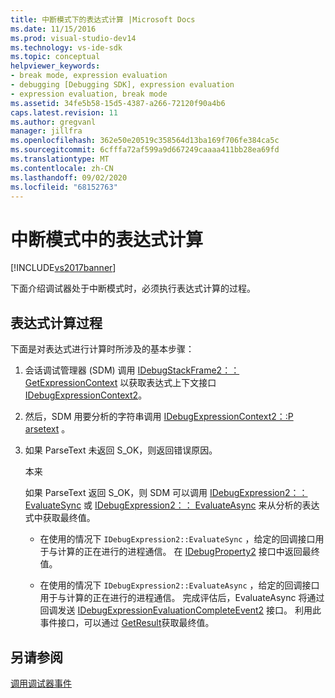 ```yaml
---
title: 中断模式下的表达式计算 |Microsoft Docs
ms.date: 11/15/2016
ms.prod: visual-studio-dev14
ms.technology: vs-ide-sdk
ms.topic: conceptual
helpviewer_keywords:
- break mode, expression evaluation
- debugging [Debugging SDK], expression evaluation
- expression evaluation, break mode
ms.assetid: 34fe5b58-15d5-4387-a266-72120f90a4b6
caps.latest.revision: 11
ms.author: gregvanl
manager: jillfra
ms.openlocfilehash: 362e50e20519c358564d13ba169f706fe384ca5c
ms.sourcegitcommit: 6cfffa72af599a9d667249caaaa411bb28ea69fd
ms.translationtype: MT
ms.contentlocale: zh-CN
ms.lasthandoff: 09/02/2020
ms.locfileid: "68152763"
---
```

# <a name="expression-evaluation-in-break-mode"></a>中断模式中的表达式计算
[!INCLUDE[vs2017banner](../../includes/vs2017banner.md)]

下面介绍调试器处于中断模式时，必须执行表达式计算的过程。  
  
## <a name="expression-evaluation-process"></a>表达式计算过程  
 下面是对表达式进行计算时所涉及的基本步骤：  
  
1. 会话调试管理器 (SDM) 调用 [IDebugStackFrame2：： GetExpressionContext](../../extensibility/debugger/reference/idebugstackframe2-getexpressioncontext.md) 以获取表达式上下文接口 [IDebugExpressionContext2](../../extensibility/debugger/reference/idebugexpressioncontext2.md)。  
  
2. 然后，SDM 用要分析的字符串调用 [IDebugExpressionContext2：:P arsetext](../../extensibility/debugger/reference/idebugexpressioncontext2-parsetext.md) 。  
  
3. 如果 ParseText 未返回 S_OK，则返回错误原因。  
  
     本来  
  
     如果 ParseText 返回 S_OK，则 SDM 可以调用 [IDebugExpression2：： EvaluateSync](../../extensibility/debugger/reference/idebugexpression2-evaluatesync.md) 或 [IDebugExpression2：： EvaluateAsync](../../extensibility/debugger/reference/idebugexpression2-evaluateasync.md) 来从分析的表达式中获取最终值。  
  
    - 在使用的情况下 `IDebugExpression2::EvaluateSync` ，给定的回调接口用于与计算的正在进行的进程通信。 在 [IDebugProperty2](../../extensibility/debugger/reference/idebugproperty2.md) 接口中返回最终值。  
  
    - 在使用的情况下 `IDebugExpression2::EvaluateAsync` ，给定的回调接口用于与计算的正在进行的进程通信。 完成评估后，EvaluateAsync 将通过回调发送 [IDebugExpressionEvaluationCompleteEvent2](../../extensibility/debugger/reference/idebugexpressionevaluationcompleteevent2.md) 接口。 利用此事件接口，可以通过 [GetResult](../../extensibility/debugger/reference/idebugexpressionevaluationcompleteevent2-getresult.md)获取最终值。  
  
## <a name="see-also"></a>另请参阅  
 [调用调试器事件](../../extensibility/debugger/calling-debugger-events.md)
